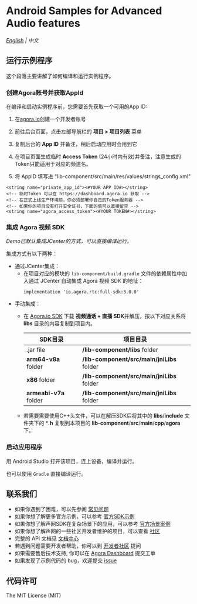 # Android Samples for Advanced Audio features

*[English](README.md) | 中文*

## 运行示例程序

这个段落主要讲解了如何编译和运行实例程序。

### 创建Agora账号并获取AppId

在编译和启动实例程序前，您需要首先获取一个可用的App ID:
1. 在[agora.io](https://dashboard.agora.io/signin/)创建一个开发者账号
2. 前往后台页面，点击左部导航栏的 **项目 > 项目列表** 菜单
3. 复制后台的 **App ID** 并备注，稍后启动应用时会用到它
4. 在项目页面生成临时 **Access Token** (24小时内有效)并备注，注意生成的Token只能适用于对应的频道名。

5. 将 AppID 填写进 "lib-component/src/main/res/values/strings_config.xml"
  ```
  <string name="private_app_id"><#YOUR APP ID#></string>
  <!-- 临时Token 可以在 https://dashboard.agora.io 获取 -->
  <!-- 在正式上线生产环境前，你必须部署你自己的Token服务器 -->
  <!-- 如果你的项目没有打开安全证书，下面的值可以直接留空 -->
  <string name="agora_access_token"><#YOUR TOKEN#></string>
  ```

### 集成 Agora 视频 SDK

*Demo已默认集成JCenter的方式，可以直接编译运行。*

集成方式有以下两种：
  - 通过JCenter集成：
    - 在项目对应的模块的 `lib-component/build.gradle` 文件的依赖属性中加入通过 JCenter 自动集成 Agora 视频 SDK 的地址：
      ```
      implementation 'io.agora.rtc:full-sdk:3.0.0'
      ```
  - 手动集成：
    - 在 [Agora.io SDK](https://www.agora.io/cn/download/) 下载 **视频通话 + 直播 SDK**并解压，按以下对应关系将 **libs** 目录的内容复制到项目内。
      
      SDK目录|项目目录
      ---|---
      .jar file|**/lib-component/libs** folder
      **arm64-v8a** folder|**/lib-component/src/main/jniLibs** folder
      **x86** folder|**/lib-component/src/main/jniLibs** folder
      **armeabi-v7a** folder|**/lib-component/src/main/jniLibs** folder
    - 若需要需要使用C++头文件，可以在解压SDK后将其中的 **libs**/**include** 文件夹下的 ***.h** 复制到本项目的 **lib-component**/**src**/**main**/**cpp**/**agora** 下。


### 启动应用程序

用 Android Studio 打开该项目，连上设备，编译并运行。

也可以使用 `Gradle` 直接编译运行。


## 联系我们

- 如果你遇到了困难，可以先参阅 [常见问题](https://docs.agora.io/cn/faq)
- 如果你想了解更多官方示例，可以参考 [官方SDK示例](https://github.com/AgoraIO)
- 如果你想了解声网SDK在复杂场景下的应用，可以参考 [官方场景案例](https://github.com/AgoraIO-usecase)
- 如果你想了解声网的一些社区开发者维护的项目，可以查看 [社区](https://github.com/AgoraIO-Community)
- 完整的 API 文档见 [文档中心](https://docs.agora.io/cn/)
- 若遇到问题需要开发者帮助，你可以到 [开发者社区](https://rtcdeveloper.com/) 提问
- 如果需要售后技术支持, 你可以在 [Agora Dashboard](https://dashboard.agora.io) 提交工单
- 如果发现了示例代码的 bug，欢迎提交 [issue](https://github.com/AgoraIO/Advanced-Audio/issues)

## 代码许可

The MIT License (MIT)
